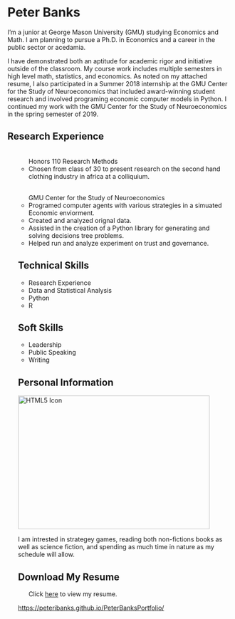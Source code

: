 

# Peter Banks 

I’m a junior at George Mason University (GMU) studying Economics and Math. I am planning to pursue a Ph.D. in Economics and a career in the public sector or acedamia.

I have demonstrated both an aptitude for academic rigor and initiative outside of the classroom. My course work includes multiple semesters in high level math, statistics, and economics. As noted on my attached resume, I also participated in a Summer 2018 internship at the GMU Center for the Study of Neuroeconomics that included award-winning student research and involved programing economic computer models in Python. I continued my work with the GMU Center for the Study of Neuroeconomics in the spring semester of 2019. 

## Research Experience 
<ul>
  <ul> <br>Honors 110 Research Methods</br>
    <li>Chosen from class of 30 to present research on the second hand clothing industry in africa at a colliquium.</li>
  </ul> 
  <ul> <br>GMU Center for the Study of Neuroeconomics</br>
    <li>Programed computer agents with various strategies in a simuated Economic enviorment.</li>
    <li>Created and analyzed orignal data.</li>
    <li>Assisted in the creation of a Python library for generating and solving decisions tree problems.</li>
    <li>Helped run and analyze experiment on trust and governance.</li>
  </ul> 
</u>

## Technical Skills
<ul>
  <li>Research Experience</li>
  <li>Data and Statistical Analysis</li>
  <li>Python</li>
  <li>R</li>
  <liExcel</li>
</ul>

## Soft Skills
<ul>
  <li>Leadership</li>
  <li>Public Speaking</li>
  <li>Writing</li>
</ul>


## Personal Information 
<img src="https://github.com/peteribanks/PeterBanksPortfolio/blob/master/MEZ_1524.jpg" alt="HTML5 Icon" width="430" height="300">

I am intrested in strategey games, reading both non-fictions books as well as science fiction, and spending as much time in nature as my schedule will allow. 


## Download My Resume
<ul>
Click <a href="https://docs.google.com/gview?url=https://github.com/peteribanks/PeterBanksPortfolio/raw/master/Banks_ResumeCV%202019%20-%20PDF.pdf">here</a> to view my resume.
</ul>
 
https://peteribanks.github.io/PeterBanksPortfolio/
